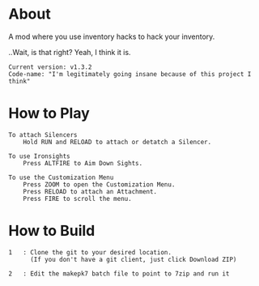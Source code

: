 About
===
A mod where you use inventory hacks to hack your inventory.

..Wait, is that right? Yeah, I think it is.

	Current version: v1.3.2
	Code-name: "I'm legitimately going insane because of this project I think"

How to Play
===

	To attach Silencers
		Hold RUN and RELOAD to attach or detatch a Silencer.
	
	To use Ironsights
		Press ALTFIRE to Aim Down Sights.
	
	To use the Customization Menu
		Press ZOOM to open the Customization Menu.
		Press RELOAD to attach an Attachment.
		Press FIRE to scroll the menu.

How to Build
===

	1	: Clone the git to your desired location.
		  (If you don't have a git client, just click Download ZIP)

	2	: Edit the makepk7 batch file to point to 7zip and run it